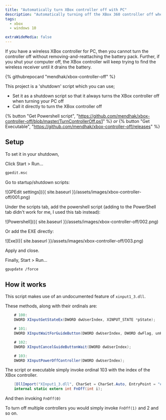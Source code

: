 ```yaml
---
title: "Automatically turn XBox controller off with PC"
description: "Automatically turning off the XBox 360 controller off when the PC is shut down"
tags:
  - xbox
  - windows 10

extraWideMedia: false  
---
```


If you have a wireless XBox controller for PC, then you cannot turn the controller off without removing-and-reattaching the battery pack. Further, if you shut your computer off, the XBox controller will keep trying to find the wireless receiver until it drains the battery.

{% githubrepocard "mendhak/xbox-controller-off" %}



This project is a 'shutdown' script which you can use;

*  Set it as a shutdown script so that it always turns the XBox controller off when turning your PC off
*  Call it directly to turn the XBox controller off


 
{% button "Get Powershell script", "https://github.com/mendhak/xbox-controller-off/blob/master/TurnControllerOff.ps1" %} _or_ {% button "Get Executable", "https://github.com/mendhak/xbox-controller-off/releases" %}

## Setup

To set it in your shutdown, 

Click Start > Run...

```bash
gpedit.msc
```    

Go to startup/shutdown scripts:

![GPEdit settings]({{ site.baseurl }}/assets/images/xbox-controller-off/001.png)


Under the scripts tab, add the powershell script (adding to the PowerShell tab didn't work for me, I used this tab instead):

![Powershell]({{ site.baseurl }}/assets/images/xbox-controller-off/002.png)

Or add the EXE directly:

![Exe]({{ site.baseurl }}/assets/images/xbox-controller-off/003.png)

Apply and close.

Finally, Start > Run...

```bash
gpupdate /force
```


## How it works

This script makes use of an undocumented feature of `xinput1_3.dll`.  

These methods, along with their ordinals are:

```csharp
    # 100:
    DWORD XInputGetStateEx(DWORD dwUserIndex, XINPUT_STATE *pState);

    # 101:
    DWORD XInputWaitForGuideButton(DWORD dwUserIndex, DWORD dwFlag, unKnown *pUnKnown);

    # 102:
    DWORD XInputCancelGuideButtonWait(DWORD dwUserIndex);

    # 103:
    DWORD XInputPowerOffController(DWORD dwUserIndex);
```    

The script or executable simply invoke ordinal 103 with the index of the XBox controller. 

```csharp
    [DllImport("XInput1_3.dll", CharSet = CharSet.Auto, EntryPoint = "#103")]
    internal static extern int FnOff(int i);
```    

And then invoking `FnOff(0)`

To turn off multiple controllers you would simply invoke `FnOff(1)` and 2 and so on. 

